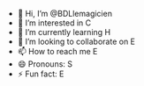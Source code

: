 - 👋 Hi, I’m @BDLlemagicien
- 👀 I’m interested in C
- 🌱 I’m currently learning H
- 💞️ I’m looking to collaborate on E
- 📫 How to reach me E
- 😄 Pronouns: S
- ⚡ Fun fact: E

<!---
BDLlemagicien/BDLlemagicien is a ✨ special ✨ repository because its `README.md` (this file) appears on your GitHub profile.
You can click the Preview link to take a look at your changes.
--->
